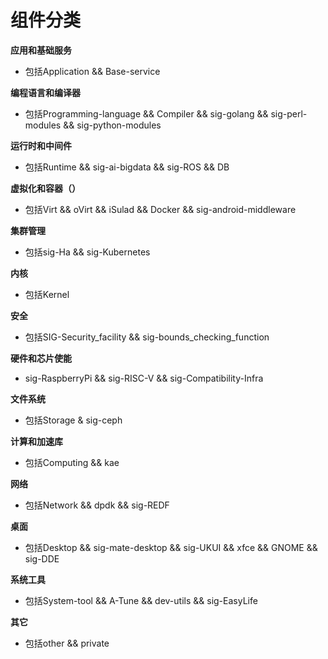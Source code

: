 # 组件分类<a name="Component classified_0228254789"></a>

**应用和基础服务**
-   包括Application && Base-service

**编程语言和编译器**
-   包括Programming-language && Compiler && sig-golang && sig-perl-modules && sig-python-modules 

**运行时和中间件**
-   包括Runtime && sig-ai-bigdata && sig-ROS && DB

**虚拟化和容器（）**
-   包括Virt && oVirt && iSulad && Docker && sig-android-middleware
  
**集群管理**
-   包括sig-Ha && sig-Kubernetes

**内核**
-   包括Kernel

**安全**
-   包括SIG-Security_facility && sig-bounds_checking_function

**硬件和芯片使能**
-   sig-RaspberryPi && sig-RISC-V && sig-Compatibility-Infra

**文件系统**
-   包括Storage & sig-ceph

**计算和加速库**
-   包括Computing && kae

**网络**
-   包括Network && dpdk && sig-REDF

**桌面**
-   包括Desktop && sig-mate-desktop && sig-UKUI && xfce && GNOME && sig-DDE

**系统工具**
-   包括System-tool && A-Tune && dev-utils && sig-EasyLife

**其它**
-   包括other && private   